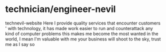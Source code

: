 # technician/engineer-nevil
technevil-website
Here I provide quality services that encounter customers '
with technology, it has made work easier to run and 
counterattack any kind of computer problems
this makes me become the most wanted in the world,  I mean I'm valuable
with me your business will shoot to the sky, trust me as I say so
